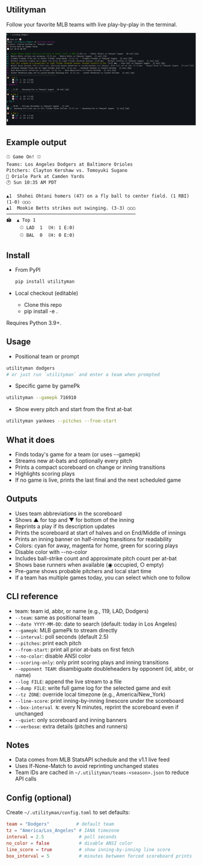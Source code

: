 ## Utilityman

Follow your favorite MLB teams with live play-by-play in the terminal. 

![Scorebug example](examples/images/example.png)

## Example output

```
⚾ Game On! ⚾
Teams: Los Angeles Dodgers at Baltimore Orioles  
Pitchers: Clayton Kershaw vs. Tomoyuki Sugano
📍 Oriole Park at Camden Yards
🕐 Sun 10:35 AM PDT

▲1  Shohei Ohtani homers (47) on a fly ball to center field. (1 RBI) (1-0) ○○○
▲1  Mookie Betts strikes out swinging. (3-3) ○○○
────────────────────────────────────────────────
🏟️  ▲ Top 1
     ⚾ LAD  1  (H: 1 E:0)
     ⚾ BAL  0  (H: 0 E:0)
```

## Install

- From PyPI
  ```bash
  pip install utilityman
  ```

- Local checkout (editable)
  - Clone this repo
  - pip install -e .

Requires Python 3.9+.

## Usage

- Positional team or prompt

```bash
utilityman dodgers
# or just run `utilityman` and enter a team when prompted
```

- Specific game by gamePk

```bash
utilityman --gamepk 716910
```

- Show every pitch and start from the first at-bat

```bash
utilityman yankees --pitches --from-start
```

## What it does

- Finds today's game for a team (or uses --gamepk)
- Streams new at-bats and optionally every pitch
- Prints a compact scoreboard on change or inning transitions
- Highlights scoring plays
- If no game is live, prints the last final and the next scheduled game

## Outputs

- Uses team abbreviations in the scoreboard
- Shows ▲ for top and ▼ for bottom of the inning
- Reprints a play if its description updates
- Prints the scoreboard at start of halves and on End/Middle of innings
- Prints an inning banner on half-inning transitions for readability
- Colors: cyan for away, magenta for home, green for scoring plays
- Disable color with --no-color
- Includes ball-strike count and approximate pitch count per at-bat
- Shows base runners when available (◉ occupied, ○ empty)
- Pre-game shows probable pitchers and local start time
- If a team has multiple games today, you can select which one to follow

## CLI reference

- team: team id, abbr, or name (e.g., 119, LAD, Dodgers)
- `--team`: same as positional team
- `--date YYYY-MM-DD`: date to search (default: today in Los Angeles)
- `--gamepk`: MLB gamePk to stream directly
- `--interval`: poll seconds (default 2.5)
- `--pitches`: print each pitch
- `--from-start`: print all prior at-bats on first fetch
- `--no-color`: disable ANSI color
- `--scoring-only`: only print scoring plays and inning transitions
- `--opponent TEAM`: disambiguate doubleheaders by opponent (id, abbr, or name)
- `--log FILE`: append the live stream to a file
- `--dump FILE`: write full game log for the selected game and exit
- `--tz ZONE`: override local timezone (e.g., America/New_York)
- `--line-score`: print inning-by-inning linescore under the scoreboard
- `--box-interval N`: every N minutes, reprint the scoreboard even if unchanged
- `--quiet`: only scoreboard and inning banners
- `--verbose`: extra details (pitches and runners)

## Notes

- Data comes from MLB StatsAPI schedule and the v1.1 live feed
- Uses If-None-Match to avoid reprinting unchanged states
 - Team IDs are cached in `~/.utilityman/teams-<season>.json` to reduce API calls

## Config (optional)

Create `~/.utilityman/config.toml` to set defaults:

```toml
team = "Dodgers"          # default team
tz = "America/Los_Angeles" # IANA timezone
interval = 2.5             # poll seconds
no_color = false           # disable ANSI color
line_score = true          # show inning-by-inning line score
box_interval = 5           # minutes between forced scoreboard prints
```